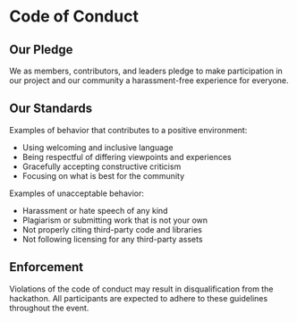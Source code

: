 # Code of Conduct

## Our Pledge

We as members, contributors, and leaders pledge to make participation in our project and our community a harassment-free experience for everyone.

## Our Standards

Examples of behavior that contributes to a positive environment:
* Using welcoming and inclusive language
* Being respectful of differing viewpoints and experiences
* Gracefully accepting constructive criticism
* Focusing on what is best for the community

Examples of unacceptable behavior:
* Harassment or hate speech of any kind
* Plagiarism or submitting work that is not your own
* Not properly citing third-party code and libraries
* Not following licensing for any third-party assets

## Enforcement

Violations of the code of conduct may result in disqualification from the hackathon. All participants are expected to adhere to these guidelines throughout the event.